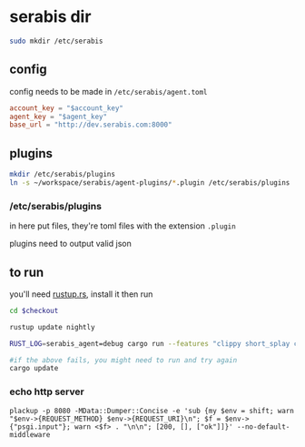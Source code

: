 # serabis dir
```bash
sudo mkdir /etc/serabis
```

## config
config needs to be made in `/etc/serabis/agent.toml`

```toml
account_key = "$account_key"
agent_key = "$agent_key"
base_url = "http://dev.serabis.com:8000"
```

## plugins

```bash
mkdir /etc/serabis/plugins
ln -s ~/workspace/serabis/agent-plugins/*.plugin /etc/serabis/plugins
```

### /etc/serabis/plugins

in here put files, they're toml files with the extension `.plugin`

plugins need to output valid json

## to run

you'll need [rustup.rs](https://www.rustup.rs/), install it then run

```bash
cd $checkout

rustup update nightly

RUST_LOG=serabis_agent=debug cargo run --features "clippy short_splay client_cache_tmp"

#if the above fails, you might need to run and try again
cargo update
```

### echo http server

`plackup -p 8080 -MData::Dumper::Concise -e 'sub {my $env = shift; warn "$env->{REQUEST_METHOD} $env->{REQUEST_URI}\n"; $f = $env->{"psgi.input"}; warn <$f> . "\n\n"; [200, [], ["ok"]]}' --no-default-middleware`
